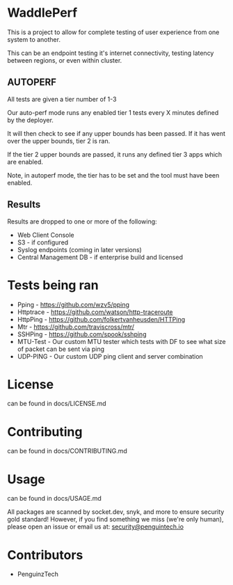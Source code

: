 # WaddlePerf

This is a project to allow for complete testing of user experience from one system to another.

This can be an endpoint testing it's internet connectivity, testing latency between regions, or even within cluster.

## AUTOPERF
All tests are given a tier number of 1-3

Our auto-perf mode runs any enabled tier 1 tests every X minutes defined by the deployer. 

It will then check to see if any upper bounds has been passed. If it has went over the upper bounds, tier 2 is ran.

If the tier 2 upper bounds are passed, it runs any defined tier 3 apps which are enabled.


Note, in autoperf mode, the tier has to be set and the tool must have been enabled.

## Results

Results are dropped to one or more of the following:
* Web Client Console
* S3 - if configured
* Syslog endpoints (coming in later versions)
* Central Management DB - if enterprise build and licensed

# Tests being ran
* Pping - https://github.com/wzv5/pping
* Httptrace - https://github.com/watson/http-traceroute
* HttpPing - https://github.com/folkertvanheusden/HTTPing
* Mtr - https://github.com/traviscross/mtr/
* SSHPing - https://github.com/spook/sshping
* MTU-Test - Our custom MTU tester which tests with DF to see what size of packet can be sent via ping
* UDP-PING - Our custom UDP ping client and server combination

# License
can be found in docs/LICENSE.md

# Contributing
can be found in docs/CONTRIBUTING.md

# Usage
can be found in docs/USAGE.md

All packages are scanned by socket.dev, snyk, and more to ensure security gold standard! 
However, if you find something we miss (we're only human), please open an issue or email us at: security@penguintech.io 

# Contributors
* PenguinzTech